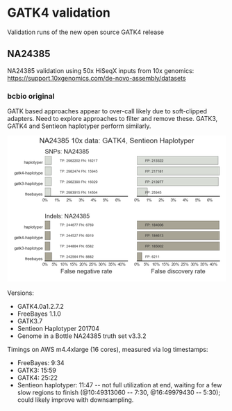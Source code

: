 # GATK4 validation

Validation runs of the new open source GATK4 release

## NA24385

NA24385 validation using 50x HiSeqX inputs from 10x genomics:
https://support.10xgenomics.com/de-novo-assembly/datasets

### bcbio original

GATK based approaches appear to over-call likely due to soft-clipped adapters. Need to explore
approaches to filter and remove these. GATK3, GATK4 and Sentieon haplotyper
perform similarly.

![NA24385_bcbio_orig](NA24385_bcbio_orig/grading-summary-NA24385.png)

Versions:
- GATK4.0a1.2.7.2
- FreeBayes 1.1.0
- GATK3.7
- Sentieon Haplotyper 201704
- Genome in a Bottle NA24385 truth set v3.3.2

Timings on AWS m4.4xlarge (16 cores), measured via log timestamps:

- FreeBayes: 9:34
- GATK3: 15:59
- GATK4: 25:22
- Sentieon haplotyper: 11:47 -- not full utilization at end, waiting for a few
  slow regions to finish (@10:49313060 -- 7:30, @16:49979430 -- 5:30); could
  likely improve with downsampling.
